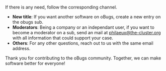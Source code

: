 If there is any need, follow the corresponding channel.

- **New title**: If you want another software on oBugs, create a new entry on the obugs sub.
- **Moderators**: Being a company or an independant user, if you want to become a moderator on a sub, send an mail at philaeux@the-cluster.org with all information that could support your case.
- **Others**: For any other questions, reach out to us with the same email address.

Thank you for contributing to the oBugs community. Together, we can make software better for everyone!
